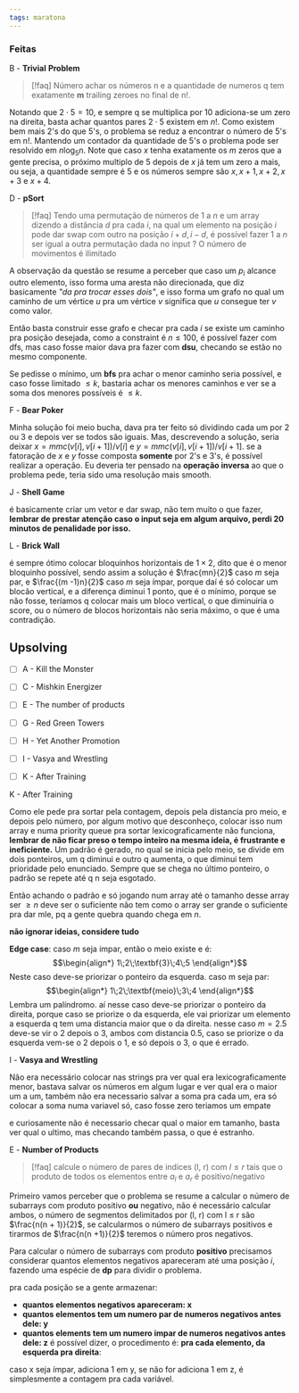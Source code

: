 ```yaml
---
tags: maratona
---
```


### Feitas

B - **Trivial** **Problem**
>[!faq] Número achar os números n e a quantidade de numeros q tem exatamente **m** trailing zeroes no final de n!.

Notando que $2\cdot 5= 10$, e sempre q se multiplica por 10 adiciona-se um zero na direita, basta achar quantos pares $2\cdot5$ existem em $n!$. Como existem bem mais 2's do que 5's, o problema se reduz a encontrar o número de 5's em n!. Mantendo um contador da quantidade de 5's o problema pode ser resolvido em $n\log_{5}n$. Note que caso $x$ tenha exatamente os $m$ zeros que a gente precisa, o próximo multiplo de 5 depois de $x$ já tem um zero a mais, ou seja, a quantidade sempre é $5$ e os números sempre são $x, x+1,x+2,x+3$ e $x+4$.

D - **pSort**
>[!faq] Tendo uma permutação de números de 1 a $n$ e um array dizendo a distância $d$ pra cada $i$, na qual um elemento na posição $i$ pode dar swap com outro na posição $i + d, i -d$, é possível fazer $1$ a $n$ ser igual a outra permutação dada no input ? O número de movimentos é ilimitado

A observação da questão se resume a perceber que caso um $p_{i}$ alcance outro elemento, isso forma uma aresta não direcionada, que diz basicamente *"da pra trocar esses dois"*, e isso forma um grafo no qual um caminho de um vértice $u$ pra um vértice $v$ significa que $u$ consegue ter $v$ como valor.

Então basta construir esse grafo e checar pra cada $i$ se existe um caminho pra posição desejada, como a constraint é $n \le 100$, é possível fazer com dfs, mas caso fosse maior dava pra fazer com **dsu**, checando se estão no mesmo componente.

Se pedisse o mínimo, um **bfs** pra achar o menor caminho seria possível, e caso fosse limitado $\le k$, bastaria achar os menores caminhos e ver se a soma dos menores possíveis é $\le k$.

F - **Bear Poker**

Minha solução foi meio bucha, dava pra ter feito só dividindo cada um por 2 ou 3 e depois ver se todos são iguais. Mas, descrevendo a solução, seria deixar $x=mmc(v[i],v[i + 1]) / v[i]$ e $y=mmc(v[i], v[i+1])/v[i + 1]$. se a fatoração de $x$ e $y$ fosse composta **somente** por 2's e 3's, é possível realizar a operação. Eu deveria ter pensado na **operação inversa** ao que o problema pede, teria sido uma resolução mais smooth.

J - **Shell Game**

é basicamente criar um vetor e dar swap, não tem muito o que fazer, **lembrar de prestar atenção caso o input seja em algum arquivo, perdi 20 minutos de penalidade por isso.** 

L - **Brick Wall**

é sempre ótimo colocar bloquinhos horizontais de $1\times2$, dito que é o menor bloquinho possível, sendo assim a solução é $\frac{mn}{2}$ caso $m$ seja par, e $\frac{(m -1)n}{2}$ caso $m$ seja ímpar, porque daí é só colocar um blocão vertical, e a diferença diminui $1$ ponto, que é o mínimo, porque se não fosse, teríamos q colocar mais um bloco vertical, o que diminuiria o score, ou o número de blocos horizontais não seria máximo, o que é uma contradição.

## Upsolving

- [ ] A - Kill the Monster
- [ ] C - Mishkin Energizer
- [ ] E - The number of products
- [ ] G - Red Green Towers
- [ ] H - Yet Another Promotion
- [ ] I - Vasya and Wrestling
- [ ] K - After Training


K - After Training

Como ele pede pra sortar pela contagem, depois pela distancia pro meio, e depois pelo número, por algum motivo que desconheço, colocar isso num array e numa priority queue pra sortar lexicograficamente não funciona, **lembrar de não ficar preso o tempo inteiro na mesma ideia, é frustrante e ineficiente.** Um padrão é gerado, no qual se inicia pelo meio, se divide em dois ponteiros, um q diminui e outro q aumenta, o que diminui tem prioridade pelo enunciado. Sempre que se chega no último ponteiro, o padrão se repete até q n seja esgotado.

Então achando o padrão e só jogando num array até o tamanho desse array ser $\ge n$ deve ser o suficiente não tem como o array ser grande o suficiente pra dar mle, pq a gente quebra quando chega em $n$.

**não ignorar ideias, considere tudo**

**Edge case**: caso $m$ seja impar, então o meio existe e é: $$\begin{align*}
1\;2\;\textbf{3}\;4\;5
\end{align*}$$
Neste caso deve-se priorizar o ponteiro da esquerda. caso m seja par:
$$\begin{align*}
1\;2\;\textbf{meio}\;3\;4
\end{align*}$$
Lembra um palíndromo. aí nesse caso deve-se priorizar o ponteiro da direita, porque caso se priorize o da esquerda, ele vai priorizar um elemento a esquerda q tem uma distancia maior que o da direita. nesse caso $m=2.5$ deve-se vir o $2$ depois o $3$, ambos com distancia $0.5$, caso se priorize o da esquerda vem-se o $2$ depois o $1$, e só depois o $3$, o que é errado.

I - **Vasya and Wrestling**

Não era necessário colocar nas strings pra ver qual era lexicograficamente menor, bastava salvar os números em algum lugar e ver qual era o maior um a um, também não era necessario salvar a soma pra cada um, era só colocar a soma numa variavel só, caso fosse zero teriamos um empate

e curiosamente não é necessario checar qual o maior em tamanho, basta ver qual o ultimo, mas checando também passa, o que é estranho.

E - **Number of Products**

> [!faq] calcule o número de pares de indices (l, r) com $l\le r$ tais que o produto de todos os elementos entre $a_{l}$ e $a_{r}$ é positivo/negativo

Primeiro vamos perceber que o problema se resume a calcular o número de subarrays com produto positivo **ou** negativo, não é necessário calcular ambos, o número de segmentos delimitados por (l, r) com l $\le$ r são $\frac{n(n + 1)}{2}$, se calcularmos o número de subarrays positivos e tirarmos de $\frac{n(n +1)}{2}$ teremos o número pros negativos.

Para calcular o número de subarrays com produto **positivo** precisamos considerar quantos elementos negativos apareceram até uma posição $i$, fazendo uma espécie de **dp** para dividir o problema.

pra cada posição se a gente armazenar:
- **quantos elementos negativos apareceram: x**
- **quantos elementos tem um numero par de numeros negativos antes dele: y**
- **quantos elements tem um numero impar de numeros negativos antes dele: z**
é possível dizer, o procedimento é: **pra cada elemento, da esquerda pra direita**:

caso x seja ímpar, adiciona 1 em y, se não for adiciona 1 em z, é simplesmente a contagem pra cada variável.

